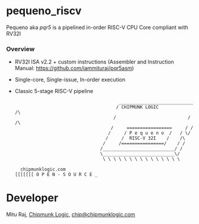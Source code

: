 # pequeno_riscv
Pequeno aka _pqr5_ is a pipelined in-order RISC-V CPU Core compliant with RV32I

### Overview
- RV32I ISA v2.2 + custom instructions (Assembler and Instruction Manual: https://github.com/iammituraj/pqr5asm)
- Single-core, Single-issue, In-order execution
- Classic 5-stage RISC-V pipeline

                                             ____________________________
                                            / CHIPMUNK LOGIC            /\
                                           /                           / /\ 
                                          /     =================     / /
                                         /     / P e q u e n o  /   / \/
                                        /     /  RISC-V 32I    /    /\
                                       /     /================/    / /
                                      /___________________________/ /
                                      \___________________________\/
                                       \ \ \ \ \ \ \ \ \ \ \ \ \ \ \
  
        chipmunklogic.com                                                        [[[[[[[ O P E N - S O U R C E _
                                                                                                
# Developer
Mitu Raj, [Chipmunk Logic](https://chipmunklogic.com), chip@chipmunklogic.com
